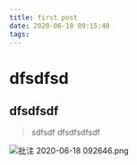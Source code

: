 ```yaml
---
title: first post
date: 2020-06-18 09:15:40
tags:
---
```

# dfsdfsd
## dfsdfsdf

> sdfsdf
dfsdfsdfsdf

![批注 2020-06-18 092646.png](https://i.loli.net/2020/06/18/8M5fJry4L2mOnus.png)
